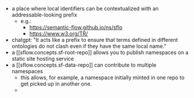 
- a place where local identifiers can be contextualized with an addressable-looking prefix 
  - e.g.:
    - https://semantic-flow.github.io/ns/sflo
    - https://www.w3.org/TR/
- chatgpt: "It acts like a prefix to ensure that terms defined in different ontologies do not clash even if they have the same local name."
- a [[sflow.concepts.sf-root-repo]] allows you to publish namespaces on a static site hosting service 
- a [[sflow.concepts.sf-data-repo]] can contribute to multiple namespaces
  - this allows, for example, a namespace initially minted in one repo to get picked up in another one.
  - 